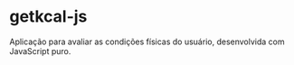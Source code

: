 # getkcal-js
Aplicação para avaliar as condições físicas do usuário, desenvolvida com JavaScript puro.
